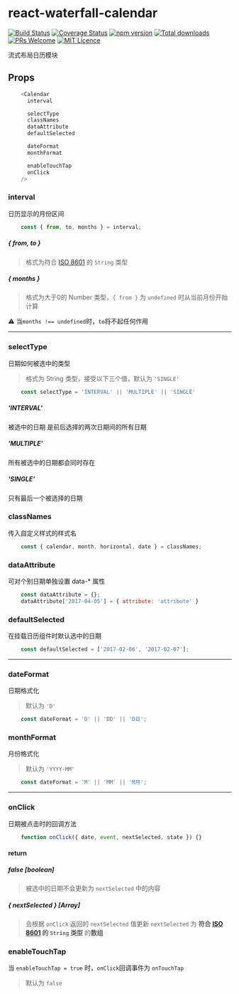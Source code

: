 # react-waterfall-calendar
[![Build Status](https://travis-ci.org/Runjuu/react-waterfall-calendar.svg?branch=master)](https://travis-ci.org/Runjuu/react-waterfall-calendar)
[![Coverage Status](https://coveralls.io/repos/github/Runjuu/react-waterfall-calendar/badge.svg?branch=master)](https://coveralls.io/github/Runjuu/react-waterfall-calendar?branch=master)
[![npm version](https://badge.fury.io/js/react-waterfall-calendar.svg)](https://badge.fury.io/js/react-waterfall-calendar)
[![Total downloads](https://img.shields.io/npm/dt/react-waterfall-calendar.svg)](https://www.npmjs.com/package/react-waterfall-calendar)
[![PRs Welcome](https://img.shields.io/badge/PRs-welcome-brightgreen.svg)](CONTRIBUTING.md#pull-requests)
[![MIT Licence](https://badges.frapsoft.com/os/mit/mit.svg?v=103)](https://opensource.org/licenses/mit-license.php)

流式布局日历模块
## Props
```javascript
    <Calendar
      interval

      selectType
      classNames
      dataAttribute
      defaultSelected

      dateFormat
      monthFormat

      enableTouchTap
      onClick
    />
```

### interval
日历显示的月份区间

```javascript
    const { from, to, months } = interval;
```
##### { from, to }
> 格式为符合 [ISO 8601](https://en.wikipedia.org/wiki/ISO_8601) 的 `String` 类型

##### { months }
> 格式为大于0的 Number 类型，`{ from }` 为 `undefined` 时从当前月份开始计算

⚠️ 当`months !== undefined`时，`to`将不起任何作用

---
### selectType
日期如何被选中的类型
> 格式为 String 类型，接受以下三个值，默认为 `'SINGLE'`

```javascript
    const selectType = 'INTERVAL' || 'MULTIPLE' || 'SINGLE'
```

##### 'INTERVAL'
被选中的日期 是前后选择的两次日期间的所有日期
##### 'MULTIPLE'
所有被选中的日期都会同时存在
##### 'SINGLE'
只有最后一个被选择的日期

### classNames
传入自定义样式的样式名

```javascript
    const { calendar, month, horizontal, date } = classNames;
```

### dataAttribute
可对个别日期单独设置 data-* 属性

```javascript
    const dataAttribute = {};
    dataAttribute['2017-04-05'] = { attribute: 'attribute' }
```

### defaultSelected
在挂载日历组件时默认选中的日期

```javascript
    const defaultSelected = ['2017-02-06', '2017-02-07'];
```
---
### dateFormat

日期格式化

> 默认为 `'D'`

```javascript
    const dateFormat = 'D' || 'DD' || 'D日';
```

### monthFormat

月份格式化

> 默认为 `'YYYY-MM'`

```javascript
    const dateFormat = 'M' || 'MM' || 'M月';
```

---
### onClick
日期被点击时的回调方法

```javascript
    function onClick({ date, event, nextSelected, state }) {}
```

#### return
##### false *[boolean]*
> 被选中的日期不会更新为 `nextSelected` 中的内容

##### { nextSelected } *[Array]*
> 会根据 `onClick` 返回的 `nextSelected` 值更新
> `nextSelected` 为 **符合 [ISO 8601](https://en.wikipedia.org/wiki/ISO_8601) 的 `String` 类型** 的**数组**


### enableTouchTap
当 `enableTouchTap = true` 时，`onClick`回调事件为 `onTouchTap`
> 默认为 `false`
